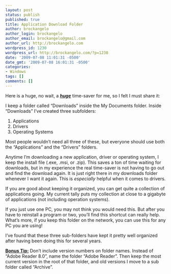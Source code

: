 ```yaml
---
layout: post
status: publish
published: true
title: Application Download Folder
author: brockangelo
author_login: brockangelo
author_email: brockangelo@gmail.com
author_url: http://brockangelo.com
wordpress_id: 1230
wordpress_url: http://brockangelo.com/?p=1230
date: '2009-07-08 11:01:31 -0500'
date_gmt: '2009-07-08 16:01:31 -0500'
categories:
- Windows
tags: []
comments: []
---
```

<p>Here is a huge, no wait, a <strong><em><u>huge</u></em></strong> time-saver for me, so I felt I must share it:</p>
<p>I keep a folder called “Downloads” inside the My Documents folder. Inside “Downloads” I’ve created three subfolders:</p>
<ol>
<li>Applications </li>
<li>Drivers </li>
<li>Operating Systems</li>
</ol>
<p>Most people wouldn’t need all three of these, but everyone should use both the “Applications” and the “Drivers” folders. </p>
<p>Anytime I’m downloading a new application, driver or operating system, I keep the install file (.exe, .msi, or .zip). This saves a ton of time waiting for downloads, but in my experience the real time-saver is not having to go out and find the download again. It is just right there in my downloads folder whenever I want it again. This is <em>especially</em> helpful when it comes to drivers.</p>
<p>If you are good about keeping it organized, you can get quite a collection of applications going. My current tally puts my collection at close to a gigabyte of applications (not including operation systems).</p>
<p>If you just use one PC, you may not think you would need this. But after you have to reinstall a program or two, you’ll find this shortcut can really help. What’s more, if you keep this folder on the network, you can use this for any PC you are using!</p>
<p>I’ve found that these three sub-folders have kept it pretty well organized after having been doing this for several years.</p>
<p><strong><u>Bonus Tip:</u></strong> Don’t include version numbers on folder names. Instead of “Adobe Reader 8.0”, name the folder “Adobe Reader”. Then keep the most current version in the root of that folder, and old versions I move to a sub folder called “Archive”. </p>
